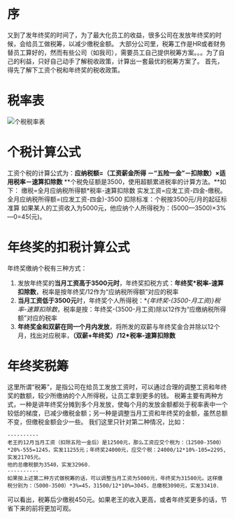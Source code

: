 # 序 #
又到了发年终奖的时间了，为了最大化员工的收益，很多公司在发放年终奖的时候，会给员工做税筹，以减少缴税金额。
大部分公司里，税筹工作是HR或者财务替员工算好的，然而有些公司（如我司），需要员工自己提供税筹方案。。。为了自己的利益，只好自己动手了解税收政策，计算出一套最优的税筹方案了。
首先，得先了解下工资个税和年终奖的税收政策。

# 税率表 #
![个税税率表](http://img2.imgtn.bdimg.com/it/u=504980349,3946196829&fm=27&gp=0.jpg)
# 个税计算公式 #
工资个税的计算公式为：**应纳税额=（工资薪金所得 －“五险一金”－扣除数）×适用税率－速算扣除数**
**个税免征额是3500，使用超额累进税率的计算方法。**如下：
缴税=全月应纳税所得额*税率-速算扣除数
实发工资=应发工资-四金-缴税。
全月应纳税所得额=(应发工资-四金)-3500
扣除标准：个税按3500元/月的起征标准算
如果某人的工资收入为5000元，他应纳个人所得税为：(5000—3500)×3%—0=45(元)。

# 年终奖的扣税计算公式 #
年终奖缴纳个税有三种方式：
1. 发放年终奖的**当月工资高于3500元时**，年终奖扣税方式：**年终奖*税率-速算扣除数**，税率是按年终奖/12作为“应纳税所得额”对应的税率
2. **当月工资低于3500元**时，年终奖个人所得税：**{年终奖-(3500-月工资)}*税率-速算扣除数**，税率是按：年终奖-(3500-月工资)除以12作为“应缴纳税所得额”对应的税率
3. **年终奖金和双薪在同一个月内发放**，将所发的双薪与年终奖金合并除以12个月，找出对应税率，**（双薪+年终奖）/12*税率-速算扣除数**


# 年终奖税筹 #
这里所谓“税筹”，是指公司在给员工发放工资时，可以通过合理的调整工资和年终奖的数额，较少所缴纳的个人所得税，让员工拿到更多的钱。
税筹主要有两种方式，一种是讲年终奖分摊到多个月发放，使每个月的发放金额都处于税率表中一个较低的梯度，已减少缴税金额；另一种是调整当月工资和年终奖的金额，虽然总额不变，但缴税金额会少一些。
我们这里只针对第二种情况，比如：
```
----------
老王的12月当月工资（扣除五险一金后）是12500元，那么工资应交个税为：（12500-3500）*20%-555=1245，实发11255元；年终奖24000元，应交个税：24000/12*10%-105=2295,实发21705元。
他的总缴税额为3540，实发32960.
----------
如果按上述第二种方式做税筹的话，可以调整当月工资为5000元，年终奖为31500元。这样缴税分别为：（5000-3500）*3%=45，31500/12*10%=3045，总缴税3090元，实发33410.
```
可以看出，税筹后少缴税450元。如果老王的收入更高，或者年终奖更多的话，节省下来的前将更加可观。

